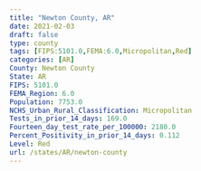 ```yaml
---
title: "Newton County, AR"
date: 2021-02-03
draft: false
type: county
tags: [FIPS:5101.0,FEMA:6.0,Micropolitan,Red]
categories: [AR]
County: Newton County
State: AR
FIPS: 5101.0
FEMA_Region: 6.0
Population: 7753.0
NCHS_Urban_Rural_Classification: Micropolitan
Tests_in_prior_14_days: 169.0
Fourteen_day_test_rate_per_100000: 2180.0
Percent_Positivity_in_prior_14_days: 0.112
Level: Red
url: /states/AR/newton-county
---
```



